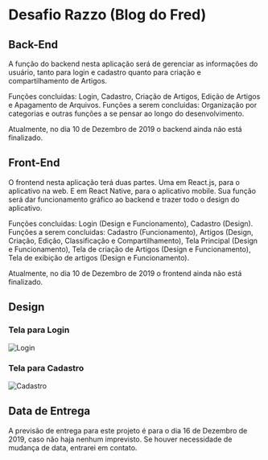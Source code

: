 # Desafio Razzo (Blog do Fred)

## Back-End

A função do backend nesta aplicação será de gerenciar as informações do usuário, tanto para login e cadastro quanto para criação e compartilhamento de Artigos.

Funções concluidas: Login, Cadastro, Criação de Artigos, Edição de Artigos e Apagamento de Arquivos.
Funções a serem concluidas: Organização por categorias e outras funções a se pensar ao longo do desenvolvimento.

Atualmente, no dia 10 de Dezembro de 2019 o backend ainda não está finalizado.

## Front-End

O frontend nesta aplicação terá duas partes. Uma em React.js, para o aplicativo na web. E em React Native, para o aplicativo mobile. Sua função será dar funcionamento gráfico ao backend e trazer todo o design do aplicativo.

Funções concluidas: Login (Design e Funcionamento), Cadastro (Design).
Funções a serem concluidas: Cadastro (Funcionamento), Artigos (Design, Criação, Edição, Classificação e Compartilhamento), Tela Principal (Design e Funcionamento), Tela de criação de Artigos (Design e Funcionamento), Tela de exibição de artigos (Design e Funcionamento).

Atualmente, no dia 10 de Dezembro de 2019 o frontend ainda não está finalizado.

## Design

### Tela para Login
![Login](https://user-images.githubusercontent.com/48268521/70559878-364f4400-1b66-11ea-9a3c-7365d9b3bb85.png)

### Tela para Cadastro
![Cadastro](https://user-images.githubusercontent.com/48268521/70559877-364f4400-1b66-11ea-9153-7fe717631361.png)


## Data de Entrega

A previsão de entrega para este projeto é para o dia 16 de Dezembro de 2019, caso não haja nenhum imprevisto. Se houver necessidade de mudança de data, entrarei em contato.
